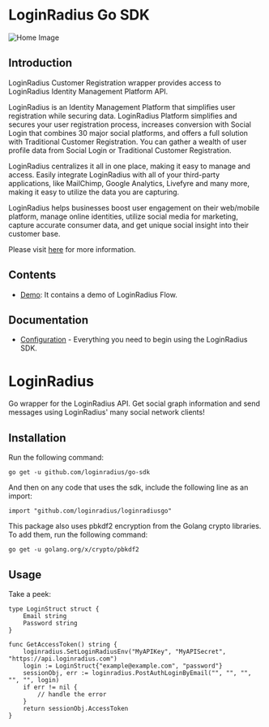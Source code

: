 # LoginRadius Go SDK


![Home Image](http://docs.lrcontent.com/resources/github/banner-1544x500.png)

## Introduction ##

LoginRadius Customer Registration wrapper provides access to LoginRadius Identity Management Platform API.

LoginRadius is an Identity Management Platform that simplifies user registration while securing data. LoginRadius Platform simplifies and secures your user registration process, increases conversion with Social Login that combines 30 major social platforms, and offers a full solution with Traditional Customer Registration. You can gather a wealth of user profile data from Social Login or Traditional Customer Registration. 

LoginRadius centralizes it all in one place, making it easy to manage and access. Easily integrate LoginRadius with all of your third-party applications, like MailChimp, Google Analytics, Livefyre and many more, making it easy to utilize the data you are capturing.

LoginRadius helps businesses boost user engagement on their web/mobile platform, manage online identities, utilize social media for marketing, capture accurate consumer data, and get unique social insight into their customer base.

Please visit [here](http://www.loginradius.com/) for more information.


## Contents ##

* [Demo](https://github.com/LoginRadius/go-sdk/tree/master/demo): It contains a demo of LoginRadius Flow.


## Documentation

* [Configuration](https://docs.loginradius.com/api/v2/sdk-libraries/golang) - Everything you need to begin using the LoginRadius SDK.



# LoginRadius

Go wrapper for the LoginRadius API. Get social graph information and send messages using LoginRadius' many social network clients!

## Installation

Run the following command:

``` 
go get -u github.com/loginradius/go-sdk
```

And then on any code that uses the sdk, include the following line as an import:
```
import "github.com/loginradius/loginradiusgo"
```

This package also uses pbkdf2 encryption from the Golang crypto libraries. To add them, run the following command:
```
go get -u golang.org/x/crypto/pbkdf2
```

## Usage

Take a peek:
```
type LoginStruct struct {
    Email string
    Password string
}

func GetAccessToken() string {
    loginradius.SetLoginRadiusEnv("MyAPIKey", "MyAPISecret", "https://api.loginradius.com")
    login := LoginStruct{"example@example.com", "password"}
    sessionObj, err := loginradius.PostAuthLoginByEmail("", "", "", "", "", login)
    if err != nil {
        // handle the error
    }
    return sessionObj.AccessToken
}
```
		